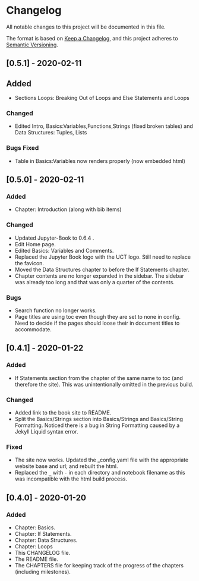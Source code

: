 # Changelog
All notable changes to this project will be documented in this file.

The format is based on [Keep a Changelog](https://keepachangelog.com/en/1.0.0/),
and this project adheres to [Semantic Versioning](https://semver.org/spec/v2.0.0.html).

## [0.5.1] - 2020-02-11

## Added
- Sections Loops: Breaking Out of Loops and Else Statements and Loops

### Changed
- Edited Intro, Basics:Variables,Functions,Strings (fixed broken tables) and Data Structures: Tuples, Lists

### Bugs Fixed
- Table in Basics:Variables now renders properly (now embedded html)


## [0.5.0] - 2020-02-11

### Added
- Chapter: Introduction (along with bib items)

### Changed
- Updated Jupyter-Book to 0.6.4 .
- Edit Home page.
- Edited Basics: Variables and Comments.
- Replaced the Jupyter Book logo with the UCT logo. Still need to replace the favicon.
- Moved the Data Structures chapter to before the If Statements chapter.
- Chapter contents are no longer expanded in the sidebar. The sidebar was already too long and that was only a quarter of the contents.

### Bugs
- Search function no longer works.
- Page titles are using toc even though they are set to none in config. Need to decide if the pages should loose their in document titles to accommodate.

## [0.4.1] - 2020-01-22
### Added
- If Statements section from the chapter of the same name to toc (and therefore the site). This was unintentionally omitted in the previous build.

### Changed
- Added link to the book site to README.
- Split the Basics/Strings section into Basics/Strings and Basics/String Formatting. Noticed there is a bug in String Formatting caused by a Jekyll Liquid syntax error.

### Fixed
- The site now works. Updated the _config.yaml file with the appropriate website base and url; and rebuilt the html.
- Replaced the `_` with `-` in each directory and notebook filename as this was incompatible with the html build process.

## [0.4.0] - 2020-01-20
### Added
- Chapter: Basics.
- Chapter: If Statements.
- Chapter: Data Structures.
- Chapter: Loops
- This CHANGELOG file.
- The README file.
- The CHAPTERS file for keeping track of the progress of the chapters (including milestones).